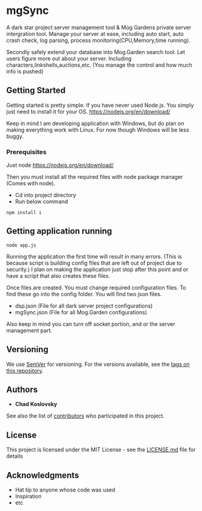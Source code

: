 # mgSync

A dark star project server management tool & Mog Gardens private server intergration tool. Manage your server at ease, including auto start, auto crash check, log parsing, process monitoring(CPU,Memory,time running).

Secondly safely extend your database into Mog.Garden search tool. Let users figure more out about your server. Including characters,linkshells,auctions,etc. (You manage the control and how much info is pushed)

## Getting Started

Getting started is pretty simple. If you have never used Node.js. You simply just need to install it for your OS. https://nodejs.org/en/download/

Keep in mind I am developing application with Windows, but do plan on making everything work with Linux. For now though Windows will be less buggy. 


### Prerequisites

Just node https://nodejs.org/en/download/

Then you must install all the required files with node package manager (Comes with node).

* Cd into project directory
* Run below command

```
npm install i
```

## Getting application running

```
node app.js
```

Running the application the first time will result in many errors. (This is because script is building config files that are left out of project due to security.) I plan on making the application just stop after this point and or have a script that also creates these files.

Once files are created. You must change required configuration files. To find these go into the config folder. You will find two json files.
* dsp.json (File for all dark server project configurations)
* mgSync.json (File for all Mog.Garden configurations)

Also keep in mind you can turn off socket portion, and or the server management part. 

## Versioning

We use [SemVer](http://semver.org/) for versioning. For the versions available, see the [tags on this repository](https://github.com/Ravonus/mgSync/tags). 

## Authors

* **Chad Koslovsky**

See also the list of [contributors](https://github.com/Ravonus/mgSync/contributors) who participated in this project.

## License

This project is licensed under the MIT License - see the [LICENSE.md](LICENSE.md) file for details

## Acknowledgments

* Hat tip to anyone whose code was used
* Inspiration
* etc
